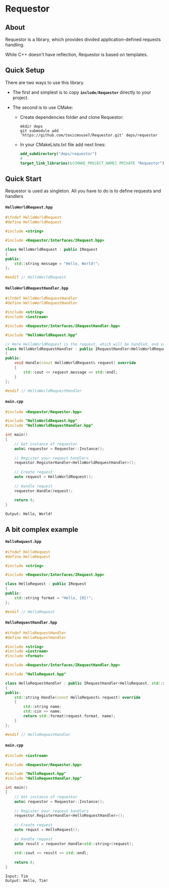 # Requestor

## About

Requestor is a library, which provides divided application-defined requests handling.

While C++ doesn't have reflection, Requestor is based on templates.

## Quick Setup

There are two ways to use this library.

- The first and simplest is to copy **`include/Requestor`** directly to your project.

- The second is to use CMake:
  - Create dependencies folder and clone Requestor:
    ```shell
    mkdir deps
    git submodule add 'https://github.com/toxicmouse7/Requestor.git' deps/requestor
    ```
  - In your CMakeLists.txt file add next lines:
    ```cmake
    add_subdirectory("deps/requestor")
    # ...
    target_link_libraries(${CMAKE_PROJECT_NAME} PRIVATE "Requestor")
    ```

## Quick Start

Requestor is used as singleton. All you have to do is to define requests and handlers

#### **`HelloWorldRequest.hpp`**
```c++
#ifndef HelloWorldRequest
#define HelloWorldRequest

#include <string>

#include <Requestor/Interfaces/IRequest.hpp>

class HelloWorldRequest : public IRequest
{
public:
    std::string message = "Hello, World!";
};

#endif // HelloWorldRequest
```

#### **`HelloWorldRequestHandler.hpp`**
```c++
#ifndef HelloWorldRequestHandler
#define HelloWorldRequestHandler

#include <string>
#include <iostream>

#include <Requestor/Interfaces/IRequestHandler.hpp>

#include "HelloWorldRequest.hpp"

// Here HelloWorldRequest is the request, which will be handled, and void is the return type of the handler
class HelloWorldRequestHandler : public IRequestHandler<HelloWorldRequest, void>
{
public:
    void Handle(const HelloWorldRequest& request) override
    {
        std::cout << request.message << std::endl;
    }
};

#endif // HelloWorldRequestHandler
```

#### **`main.cpp`**
```c++
#include <Requestor/Requestor.hpp>

#include "HelloWorldRequest.hpp"
#include "HelloWorldRequestHandler.hpp"

int main()
{
    // Get instance of requestor
    auto& requestor = Requestor::Instance();
    
    // Register your request handlers
    requestor.RegisterHandler<HelloWorldRequestHandler>();
    
    // Create request
    auto request = HelloWorldRequest();
    
    // Handle request
    requestor.Handle(request);
    
    return 0;
}
```

``Output: Hello, World!``

## A bit complex example

#### **`HelloRequest.hpp`**
```c++
#ifndef HelloRequest
#define HelloRequest

#include <string>

#include <Requestor/Interfaces/IRequest.hpp>

class HelloRequest : public IRequest
{
public:
    std::string format = "Hello, {0}!";
};

#endif // HelloRequest
```

#### **`HelloRequestHandler.hpp`**
```c++
#ifndef HelloRequestHandler
#define HelloRequestHandler

#include <string>
#include <iostream>
#include <format>

#include <Requestor/Interfaces/IRequestHandler.hpp>

#include "HelloRequest.hpp"

class HelloRequestHandler : public IRequestHandler<HelloRequest, std::string>
{
public:
    std::string Handle(const HelloRequest& request) override
    {
        std::string name;
        std::cin >> name;
        return std::format(request.format, name);
    }
};

#endif // HelloRequestHandler
```

#### **`main.cpp`**
```c++
#include <iostream>

#include <Requestor/Requestor.hpp>

#include "HelloRequest.hpp"
#include "HelloRequestHandler.hpp"

int main()
{
    // Get instance of requestor
    auto& requestor = Requestor::Instance();
    
    // Register your request handlers
    requestor.RegisterHandler<HelloRequestHandler>();
    
    // Create request
    auto requst = HelloRequest();
    
    // Handle request
    auto result = requestor.Handle<std::string>(request);
    
    std::cout << result << std::endl;
    
    return 0;
}
```

```
Input: Tim
Output: Hello, Tim!
```

